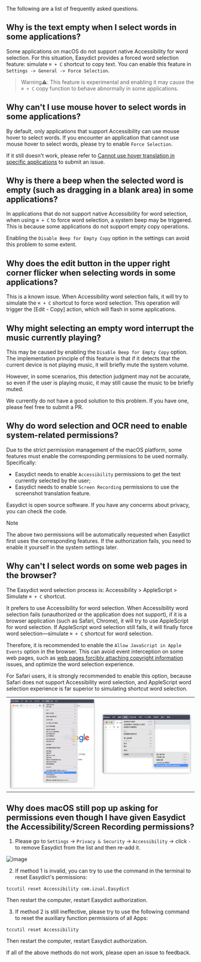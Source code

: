 The following are a list of frequently asked questions.

## Why is the text empty when I select words in some applications?

Some applications on macOS do not support native Accessibility for word selection. For this situation, Easydict provides a forced word selection feature: simulate `⌘ + C` shortcut to copy text. You can enable this feature in `Settings -> General -> Force Selection`.

> Warning⚠️: This feature is experimental and enabling it may cause the `⌘ + C` copy function to behave abnormally in some applications.

## Why can't I use mouse hover to select words in some applications?

By default, only applications that support Accessibility can use mouse hover to select words. If you encounter an application that cannot use mouse hover to select words, please try to enable `Force Selection`.

If it still doesn't work, please refer to [Cannot use hover translation in specific applications](https://github.com/tisfeng/Easydict/issues/84) to submit an issue.

## Why is there a beep when the selected word is empty (such as dragging in a blank area) in some applications?

In applications that do not support native Accessibility for word selection, when using `⌘ + C` to force word selection, a system beep may be triggered. This is because some applications do not support empty copy operations.

Enabling the `Disable Beep for Empty Copy` option in the settings can avoid this problem to some extent.

## Why does the edit button in the upper right corner flicker when selecting words in some applications?

This is a known issue. When Accessibility word selection fails, it will try to simulate the `⌘ + C` shortcut to force word selection. This operation will trigger the [Edit - Copy] action, which will flash in some applications.

## Why might selecting an empty word interrupt the music currently playing?

This may be caused by enabling the `Disable Beep for Empty Copy` option. The implementation principle of this feature is that if it detects that the current device is not playing music, it will briefly mute the system volume.

However, in some scenarios, this detection judgment may not be accurate, so even if the user is playing music, it may still cause the music to be briefly muted.

We currently do not have a good solution to this problem. If you have one, please feel free to submit a PR.

## Why do word selection and OCR need to enable system-related permissions?

Due to the strict permission management of the macOS platform, some features must enable the corresponding permissions to be used normally. Specifically:

- Easydict needs to enable `Accessibility` permissions to get the text currently selected by the user;
- Easydict needs to enable `Screen Recording` permissions to use the screenshot translation feature.

Easydict is open source software. If you have any concerns about privacy, you can check the code.

> [!NOTE]
> The above two permissions will be automatically requested when Easydict first uses the corresponding features. If the authorization fails, you need to enable it yourself in the system settings later.

## Why can't I select words on some web pages in the browser?

The Easydict word selection process is: Accessibility > AppleScript > Simulate `⌘ + C` shortcut.

It prefers to use Accessibility for word selection. When Accessibility word selection fails (unauthorized or the application does not support), if it is a browser application (such as Safari, Chrome), it will try to use AppleScript for word selection. If AppleScript word selection still fails, it will finally force word selection—simulate `⌘ + C` shortcut for word selection.

Therefore, it is recommended to enable the `Allow JavaScript in Apple Events` option in the browser. This can avoid event interception on some web pages, such as [web pages forcibly attaching copyright information](https://github.com/tisfeng/Easydict/issues/85) issues, and optimize the word selection experience.

For Safari users, it is strongly recommended to enable this option, because Safari does not support Accessibility word selection, and AppleScript word selection experience is far superior to simulating shortcut word selection.

<table>
    <td> <img src="https://raw.githubusercontent.com/tisfeng/ImageBed/main/uPic/image-20230708115811617-1688788691.png"></td>
    <td> <img src="https://raw.githubusercontent.com/tisfeng/ImageBed/main/uPic/image-20230708115827839-1688788707.png"></td>
</table>

## Why does macOS still pop up asking for permissions even though I have given Easydict the Accessibility/Screen Recording permissions?

1. Please go to `Settings` -> `Privacy & Security` -> `Accessibility` -> click `-` to remove Easydict from the list and then re-add it.

<img width="751" alt="image" src="https://github.com/tisfeng/Easydict/assets/25194972/cd3961a9-8baf-42de-97fc-6acc3cb30b03">

2. If method 1 is invalid, you can try to use the command in the terminal to reset Easydict's permissions:

```shell
tccutil reset Accessibility com.izual.Easydict
```

Then restart the computer, restart Easydict authorization.

3. If method 2 is still ineffective, please try to use the following command to reset the auxiliary function permissions of all Apps:

```shell
tccutil reset Accessibility
```

Then restart the computer, restart Easydict authorization.

If all of the above methods do not work, please open an issue to feedback.
